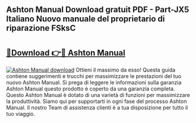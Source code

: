 ## Ashton Manual Download gratuit PDF - Part-JX5 Italiano Nuovo manuale del proprietario di riparazione FSksC

# <h2><a href="http://dfelxv.blite.top/?on=Ashton+Manual">🔗Download 👉🔴 Ashton Manual</a></h2>

[![Ashton Manual download](https://i.imgur.com/lujVjoI.png)](http://dfelxv.blite.top/?on=Ashton+Manual)
Ottieni il massimo da esso! Questa guida contiene suggerimenti e trucchi per massimizzare le prestazioni del tuo nuovo Ashton Manual. Si prega di leggere le informazioni sulla garanzia Ashton Manual questo prodotto è coperto da una garanzia completa. Questo Ashton Manual è dotato di una varietà di funzioni per massimizzare la produttività. Siamo qui per supportarti in ogni fase del processo Ashton Manual. Il nostro Team di assistenza clienti è a tua disposizione per tutto il tuo viaggio.
